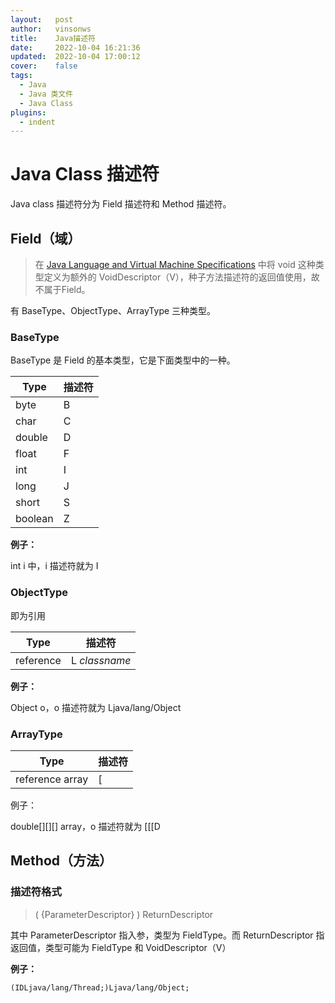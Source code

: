 ```yaml
---
layout:   post
author:   vinsonws
title:    Java描述符
date:     2022-10-04 16:21:36
updated:  2022-10-04 17:00:12
cover:    false  
tags: 
  - Java
  - Java 类文件
  - Java Class
plugins:
  - indent
---
```


# Java Class 描述符

Java class 描述符分为 Field 描述符和 Method 描述符。

## Field（域）

> 在 [Java Language and Virtual Machine Specifications](https://docs.oracle.com/javase/specs/) 中将 void 这种类型定义为额外的 VoidDescriptor（V），种子方法描述符的返回值使用，故不属于Field。

有 BaseType、ObjectType、ArrayType 三种类型。

### BaseType

BaseType 是 Field 的基本类型，它是下面类型中的一种。

| Type            | 描述符   |
| --------------- | ----------- |
| byte            | B           |
| char            | C           |
| double          | D           |
| float           | F           |
| int             | I           |
| long            | J           |
| short           | S           |
| boolean         | Z           |

**例子：**

int i 中，i 描述符就为 I

### ObjectType

即为引用

| Type            | 描述符   |
| --------------- | ----------- |
| reference       | L *classname* |

**例子：**

Object o，o 描述符就为 Ljava/lang/Object

### ArrayType

| Type            | 描述符   |
| --------------- | ----------- |
| reference array | [           |

例子：

double[][][] array，o 描述符就为 [[[D

## Method（方法）

### 描述符格式

> ( {ParameterDescriptor} ) ReturnDescriptor

其中 ParameterDescriptor 指入参，类型为 FieldType。而 ReturnDescriptor 指返回值，类型可能为 FieldType 和 VoidDescriptor（V）

**例子：**

```class
(IDLjava/lang/Thread;)Ljava/lang/Object;
```
